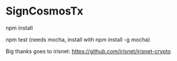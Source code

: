 # SignCosmosTx

npm install

npm test (needs mocha, install with npm install -g mocha)

Big thanks goes to irisnet:
https://github.com/irisnet/irisnet-crypto
